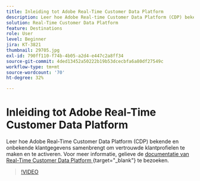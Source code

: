 ```yaml
---
title: Inleiding tot Adobe Real-Time Customer Data Platform
description: Leer hoe Adobe Real-time Customer Data Platform (CDP) bekende en onbekende klantgegevens samenbrengt om vertrouwde klantprofielen te maken en te activeren.
solution: Real-Time Customer Data Platform
feature: Destinations
role: User
level: Beginner
jira: KT-3821
thumbnail: 29705.jpg
exl-id: 790ff110-f74b-4b05-a2d4-e447c2a8ff34
source-git-commit: 4ded13452a50222b19b53dcecbfa6a80df27549c
workflow-type: tm+mt
source-wordcount: '70'
ht-degree: 32%

---
```


# Inleiding tot Adobe Real-Time Customer Data Platform

Leer hoe Adobe Real-Time Customer Data Platform (CDP) bekende en onbekende klantgegevens samenbrengt om vertrouwde klantprofielen te maken en te activeren. Voor meer informatie, gelieve de [&#x200B; documentatie van Real-Time Customer Data Platform &#x200B;](https://experienceleague.adobe.com/docs/experience-platform/rtcdp/overview.html?lang=nl){target="_blank"} te bezoeken.

>[!VIDEO](https://video.tv.adobe.com/v/3427742t1?learn=on&enablevpops)
